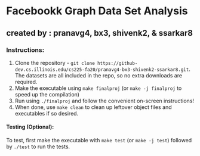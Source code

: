 # Facebookk Graph Data Set Analysis
## created by : pranavg4, bx3, shivenk2, & ssarkar8

### Instructions:

1. Clone the repository - `git clone https://github-dev.cs.illinois.edu/cs225-fa20/pranavg4-bx3-shivenk2-ssarkar8.git`. The datasets are all included in the repo, so no extra downloads are required.
2. Make the executable using `make finalproj` (or `make -j finalproj` to speed up the compilation)
3. Run using `./finalproj` and follow the convenient on-screen instructions!
4. When done, use `make clean` to clean up leftover object files and executables if so desired.

#### Testing (Optional):
To test, first make the executable with `make test` (or `make -j test`) followed by `./test` to run the tests.
